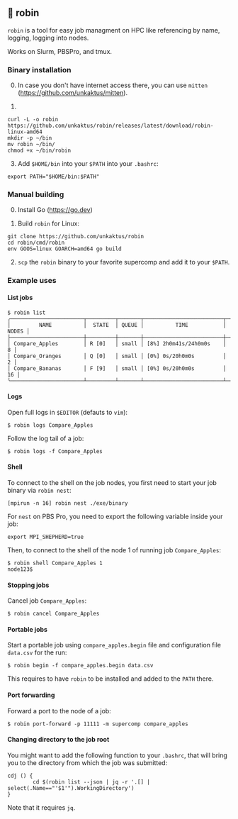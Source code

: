 ## 🐧 robin

`robin` is a tool for easy job managment on HPC like referencing by name, logging, logging into nodes.

Works on Slurm, PBSPro, and tmux.


### Binary installation

0. In case you don't have internet access there, you can use `mitten` (https://github.com/unkaktus/mitten).

1.
```shell
curl -L -o robin https://github.com/unkaktus/robin/releases/latest/download/robin-linux-amd64
mkdir -p ~/bin
mv robin ~/bin/
chmod +x ~/bin/robin
```

3. Add `$HOME/bin` into your `$PATH` into your `.bashrc`:
```shell
export PATH="$HOME/bin:$PATH"
```

### Manual building

0. Install Go (https://go.dev)

1. Build `robin` for Linux:
```shell
git clone https://github.com/unkaktus/robin
cd robin/cmd/robin
env GOOS=linux GOARCH=amd64 go build
```
2. `scp` the `robin` binary to your favorite supercomp and add it to your `$PATH`.


### Example uses

#### List jobs

```shell
$ robin list
╭───────────────────────┬─────────┬───────┬─────────────────────────┬───────╮
│         NAME          │  STATE  │ QUEUE │          TIME           │ NODES │
├───────────────────────┼─────────┼───────┼─────────────────────────┼───────┤
│ Compare_Apples        │ R [0]   │ small │ [8%] 2h0m41s/24h0m0s    │     8 │
│ Compare_Oranges       │ Q [0]   │ small │ [0%] 0s/20h0m0s         │     2 │
│ Compare_Bananas       │ F [9]   │ small │ [0%] 0s/20h0m0s         │    16 │
╰───────────────────────┴─────────┴───────┴─────────────────────────┴───────╯
```

#### Logs

Open full logs in `$EDITOR` (defauts to `vim`):

```shell
$ robin logs Compare_Apples
```

Follow the log tail of a job:

```shell
$ robin logs -f Compare_Apples
```

#### Shell

To connect to the shell on the job nodes, you first need
to start your job binary via `robin nest`:

```shell
[mpirun -n 16] robin nest ./exe/binary
```
For `nest` on PBS Pro, you need to export the following variable
inside your job:

```shell
export MPI_SHEPHERD=true
```

Then, to connect to the shell of the node 1 of running job `Compare_Apples`:

```shell
$ robin shell Compare_Apples 1
node123$
```

#### Stopping jobs

Cancel job `Compare_Apples`:

```shell
$ robin cancel Compare_Apples
```

#### Portable jobs

Start a portable job using `compare_apples.begin` file 
and configuration file `data.csv` for the run:

```shell
$ robin begin -f compare_apples.begin data.csv
```

This requires to have `robin` to be installed and
added to the `PATH` there.

#### Port forwarding

Forward a port to the node of a job:

```shell
$ robin port-forward -p 11111 -m supercomp compare_apples
```

#### Changing directory to the job root

You might want to add the following function to your `.bashrc`,
that will bring you to the directory from which the job was submitted:

```shell
cdj () {
        cd $(robin list --json | jq -r '.[] | select(.Name=="'$1'").WorkingDirectory')
}
```

Note that it requires `jq`.
